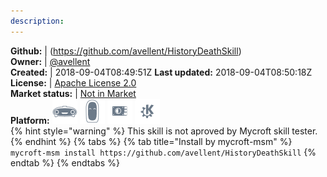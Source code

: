 ```yaml
---
description: 
---
```



**Github:** | (https://github.com/avellent/HistoryDeathSkill)  
**Owner:** | [@avellent](https://github.com/avellent)  
**Created:** | 2018-09-04T08:49:51Z  **Last updated:** 2018-09-04T08:50:18Z  
**License:** | [Apache License 2.0](https://api.github.com/licenses/apache-2.0)  
**Market status:** | [Not in Market](https://market.mycroft.ai/skill/)  
**Platform:**   ![](.gitbook/assets/mark-1-icon.png)  ![](.gitbook/assets/mark-2-icon.png)  ![](.gitbook/assets/picroft-icon.png)  ![](.gitbook/assets/kde.png)   
{% hint style="warning" %}
This skill is not aproved by Mycroft skill tester.
{% endhint %}
  {% tabs %}
{% tab title="Install by mycroft-msm" %}
``` mycroft-msm install https://github.com/avellent/HistoryDeathSkill```
{% endtab %}
  {% endtabs %}
  